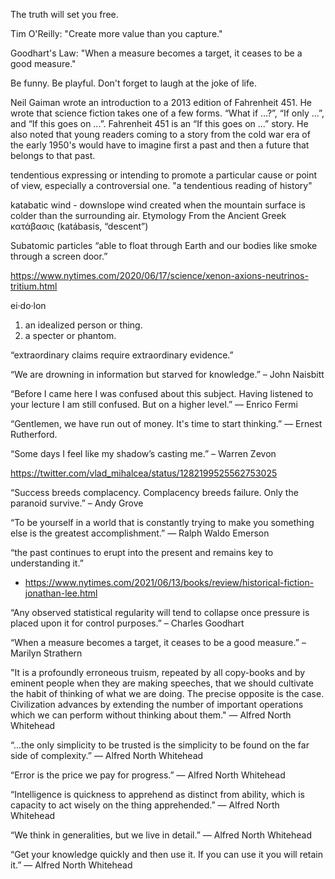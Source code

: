 The truth will set you free.

Tim O'Reilly: "Create more value than you capture."

Goodhart's Law: "When a measure becomes a target, it ceases to be a good measure."

Be funny. Be playful. Don't forget to laugh at the joke of life.

Neil Gaiman wrote an introduction to a 2013 edition of Fahrenheit 451. He wrote that science fiction takes one of a few forms. “What if ...?”, “If only ...”, and “If this goes on ...”. Fahrenheit 451 is an “If this goes on ...” story. He also noted that young readers coming to a story from the cold war era of the early 1950's would have to imagine first a past and then a future that belongs to that past.

tendentious
expressing or intending to promote a particular cause or point of view, especially a controversial one.
"a tendentious reading of history"

katabatic wind - downslope wind created when the mountain surface is colder than the surrounding air.
Etymology
From the Ancient Greek κατάβασις (katábasis, “descent”)


Subatomic particles “able to float through Earth and our bodies like smoke through a screen door.”

https://www.nytimes.com/2020/06/17/science/xenon-axions-neutrinos-tritium.html



ei·do·lon
1. an idealized person or thing.
2. a specter or phantom.

“extraordinary claims require extraordinary evidence.”


“We are drowning in information but starved for knowledge.”
– John Naisbitt

“Before I came here I was confused about this subject. Having listened to your lecture I am still confused. But on a higher level.”
― Enrico Fermi

“Gentlemen, we have run out of money. It's time to start thinking.”
― Ernest Rutherford.

“Some days I feel like my shadow’s casting me.”
– Warren Zevon


https://twitter.com/vlad_mihalcea/status/1282199525562753025


“Success breeds complacency. Complacency breeds failure. Only the paranoid survive.”
– Andy Grove


“To be yourself in a world that is constantly trying to make you something else is the greatest accomplishment.”
― Ralph Waldo Emerson

“the past continues to erupt into the present and remains key to understanding it.”
- https://www.nytimes.com/2021/06/13/books/review/historical-fiction-jonathan-lee.html


“Any observed statistical regularity will tend to collapse once pressure is placed upon it for control purposes.” – Charles Goodhart

“When a measure becomes a target, it ceases to be a good measure.” – Marilyn Strathern

"It is a profoundly erroneous truism, repeated by all copy-books and by eminent people when they are making speeches, that we should cultivate the habit of thinking of what we are doing. The precise opposite is the case. Civilization advances by extending the number of important operations which we can perform without thinking about them."
― Alfred North Whitehead

“...the only simplicity to be trusted is the simplicity to be found on the far side of complexity.”
― Alfred North Whitehead

“Error is the price we pay for progress.”
― Alfred North Whitehead

“Intelligence is quickness to apprehend as distinct from ability, which is capacity to act wisely on the thing apprehended.”
― Alfred North Whitehead

“We think in generalities, but we live in detail.”
― Alfred North Whitehead

“Get your knowledge quickly and then use it. If you can use it you will retain it.”
― Alfred North Whitehead
